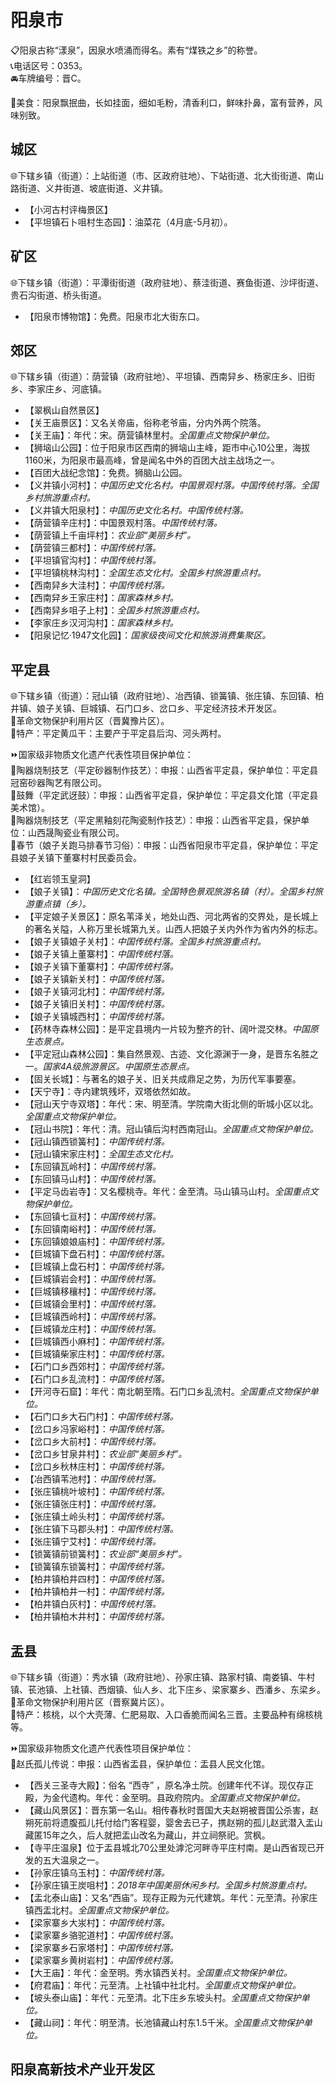 # 阳泉市  
📋阳泉古称“漾泉”，因泉水喷涌而得名。素有“煤铁之乡”的称誉。  
📞电话区号：0353。  
🚘车牌编号：晋C。  
  
🍴美食：阳泉飘抿曲，长如挂面，细如毛粉，清香利口，鲜味扑鼻，富有营养，风味别致。  

## 城区  
🌐下辖乡镇（街道）：上站街道（市、区政府驻地）、下站街道、北大街街道、南山路街道、义井街道、坡底街道、义井镇。  
  
* 【小河古村评梅景区】  
* 【平坦镇石卜咀村生态园】：油菜花（4月底-5月初）。  

## 矿区  
🌐下辖乡镇（街道）：平潭街街道（政府驻地）、蔡洼街道、赛鱼街道、沙坪街道、贵石沟街道、桥头街道。  
  
* 【阳泉市博物馆】：免费。阳泉市北大街东口。  

## 郊区  
🌐下辖乡镇（街道）：荫营镇（政府驻地）、平坦镇、西南舁乡、杨家庄乡、旧街乡、李家庄乡、河底镇。  
  
* 【翠枫山自然景区】  
* 【关王庙景区】：又名关帝庙，俗称老爷庙，分内外两个院落。  
* 【关王庙】：年代：宋。荫营镇林里村。*全国重点文物保护单位。*  
* 【狮垴山公园】：位于阳泉市区西南的狮垴山主峰，距市中心10公里，海拔1160米，为阳泉市最高峰，曾是闻名中外的百团大战主战场之一。  
* 【百团大战纪念馆】：免费。狮脑山公园。  
* 【义井镇小河村】：*中国历史文化名村。中国景观村落。中国传统村落。全国乡村旅游重点村。*  
* 【义井镇大阳泉村】：*中国历史文化名村。中国传统村落。*  
* 【荫营镇辛庄村】：中国景观村落。*中国传统村落。*  
* 【荫营镇上千亩坪村】：*农业部“美丽乡村”。*  
* 【荫营镇三都村】：*中国传统村落。*  
* 【平坦镇官沟村】：*中国传统村落。*  
* 【平坦镇桃林沟村】：*全国生态文化村。全国乡村旅游重点村。*  
* 【西南舁乡大洼村】：*中国传统村落。*  
* 【西南舁乡王家庄村】：*国家森林乡村。*  
* 【西南舁乡咀子上村】：*全国乡村旅游重点村。*  
* 【李家庄乡汉河沟村】：*国家森林乡村。*  
* 【阳泉记忆·1947文化园】：*国家级夜间文化和旅游消费集聚区。*  

## 平定县  
🌐下辖乡镇（街道）：冠山镇（政府驻地）、冶西镇、锁簧镇、张庄镇、东回镇、柏井镇、娘子关镇、巨城镇、石门口乡、岔口乡、平定经济技术开发区。  
🚩革命文物保护利用片区（晋冀豫片区）。  
🧊特产：平定黄瓜干：主要产于平定县后沟、河头两村。  
  
⏩国家级非物质文化遗产代表性项目保护单位：  
🔸陶器烧制技艺（平定砂器制作技艺）：申报：山西省平定县，保护单位：平定县冠窑砂器陶艺有限公司。  
🔸鼓舞（平定武迓鼓）：申报：山西省平定县，保护单位：平定县文化馆（平定县美术馆）。  
🔸陶器烧制技艺（平定黑釉刻花陶瓷制作技艺）：申报：山西省平定县，保护单位：山西晟陶瓷业有限公司。    
🔸春节（娘子关跑马排春节习俗）：申报：山西省阳泉市平定县，保护单位：平定县娘子关镇下董寨村村民委员会。    
  
* 【红岩领玉皇洞】  
* 【娘子关镇】：*中国历史文化名镇。全国特色景观旅游名镇（村）。全国乡村旅游重点镇（乡）。*  
* 【平定娘子关景区】：原名苇泽关，地处山西、河北两省的交界处，是长城上的著名关隘，人称万里长城第九关。山西人把娘子关内外作为省内外的标志。  
* 【娘子关镇娘子关村】：*中国传统村落。全国乡村旅游重点村。*  
* 【娘子关镇上董寨村】：*中国传统村落。*  
* 【娘子关镇下董寨村】：*中国传统村落。*  
* 【娘子关镇新关村】：*中国传统村落。*  
* 【娘子关镇河北村】：*中国传统村落。*  
* 【娘子关镇旧关村】：*中国传统村落。*  
* 【娘子关镇城西村】：*中国传统村落。*  
* 【药林寺森林公园】：是平定县境内一片较为整齐的针、阔叶混交林。*中国原生态景点。*  
* 【平定冠山森林公园】：集自然景观、古迹、文化源渊于一身，是晋东名胜之一。*国家4A级旅游景区。中国原生态景点。*  
* 【固关长城】：与著名的娘子关、旧关共成鼎足之势，为历代军事要塞。  
* 【天宁寺】：寺内建筑残坏，双塔依然如故。  
* 【冠山天宁寺双塔】：年代：宋、明至清。学院南大街北侧的昕城小区以北。*全国重点文物保护单位。*  
* 【冠山书院】：年代：清。冠山镇后沟村西南冠山。*全国重点文物保护单位。*  
* 【冠山镇西锁簧村】：*中国传统村落。*  
* 【冠山镇宋家庄村】：*全国生态文化村。*  
* 【东回镇瓦岭村】：*中国传统村落。*  
* 【东回镇马山村】：*中国传统村落。*  
* 【平定马齿岩寺】：又名樱桃寺。年代：金至清。马山镇马山村。*全国重点文物保护单位。*  
* 【东回镇七亘村】：*中国传统村落。*  
* 【东回镇南峪村】：*中国传统村落。*  
* 【东回镇娘娘庙村】：*中国传统村落。*  
* 【巨城镇下盘石村】：*中国传统村落。*  
* 【巨城镇上盘石村】：*中国传统村落。*  
* 【巨城镇岩会村】：*中国传统村落。*  
* 【巨城镇移穰村】：*中国传统村落。*  
* 【巨城镇会里村】：*中国传统村落。*  
* 【巨城镇西岭村】：*中国传统村落。*  
* 【巨城镇龙庄村】：*中国传统村落。*  
* 【巨城镇西小麻村】：*中国传统村落。*  
* 【巨城镇柴家庄村】：*中国传统村落。*  
* 【石门口乡西郊村】：*中国传统村落。*  
* 【石门口乡乱流村】：*中国传统村落。*  
* 【开河寺石窟】：年代：南北朝至隋。石门口乡乱流村。*全国重点文物保护单位。*  
* 【石门口乡大石门村】：*中国传统村落。*  
* 【岔口乡冯家峪村】：*中国传统村落。*  
* 【岔口乡大前村】：*中国传统村落。*  
* 【岔口乡甘泉井村】：*农业部“美丽乡村”。*  
* 【岔口乡秋林庄村】：*中国传统村落。*  
* 【冶西镇苇池村】：*中国传统村落。*  
* 【张庄镇桃叶坡村】：*中国传统村落。*  
* 【张庄镇张庄村】：*中国传统村落。*  
* 【张庄镇土岭头村】：*中国传统村落。*  
* 【张庄镇下马郡头村】：*中国传统村落。*  
* 【张庄镇宁艾村】：*中国传统村落。*  
* 【锁簧镇前锁簧村】：*农业部“美丽乡村”。*  
* 【锁簧镇东锁簧村】：*中国传统村落。*  
* 【柏井镇柏井四村】：*中国传统村落。*  
* 【柏井镇柏井一村】：*中国传统村落。*  
* 【柏井镇白灰村】：*中国传统村落。*  
* 【柏井镇柏木井村】：*中国传统村落。*  
  
## 盂县  
🌐下辖乡镇（街道）：秀水镇（政府驻地）、孙家庄镇、路家村镇、南娄镇、牛村镇、苌池镇、上社镇、西烟镇、仙人乡、北下庄乡、梁家寨乡、西潘乡、东梁乡。  
🚩革命文物保护利用片区（晋察冀片区）。  
🧊特产：核桃，以个大壳薄、仁肥易取、入口香脆而闻名三晋。主要品种有绵核桃等。  
  
⏩国家级非物质文化遗产代表性项目保护单位：  
🔸赵氏孤儿传说：申报：山西省盂县，保护单位：盂县人民文化馆。    
  
* 【西关三圣寺大殿】：俗名 “西寺” ，原名净土院。创建年代不详。现仅存正殿，为金代遗构。年代：金至明。县政府院内。*全国重点文物保护单位。*  
* 【藏山风景区】：晋东第一名山。相传春秋时晋国大夫赵朔被晋国公杀害，赵朔死前将遗腹孤儿托付给门客程婴，婴舍去已子，携赵朔的孤儿赵武潜入盂山藏匿15年之久，后人就把盂山改名为藏山，并立祠祭祀。赏枫。  
* 【寺平庄温泉】位于盂县城北70公里处滹沱河畔寺平庄村南。是山西省现已开发的五大温泉之一。  
* 【孙家庄镇乌玉村】：*中国传统村落。*  
* 【孙家庄镇王炭咀村】：*2018年中国美丽休闲乡村。全国乡村旅游重点村。*  
* 【盂北泰山庙】：又名“西庙”。现存正殿为元代建筑。年代：元至清。孙家庄镇西盂北村。*全国重点文物保护单位。*  
* 【梁家寨乡大汖村】：*中国传统村落。*  
* 【梁家寨乡骆驼道村】：*中国传统村落。*  
* 【梁家寨乡石家塔村】：*中国传统村落。*  
* 【梁家寨乡黄树岩村】：*中国传统村落。*  
* 【大王庙】：年代：金至明。秀水镇西关村。*全国重点文物保护单位。*  
* 【府君庙】：年代：元至清。上社镇中社北村。*全国重点文物保护单位。*  
* 【坡头泰山庙】：年代：元至清。北下庄乡东坡头村。*全国重点文物保护单位。*  
* 【藏山祠】：年代：明至清。长池镇藏山村东1.5千米。*全国重点文物保护单位。*  
  
## 阳泉高新技术产业开发区